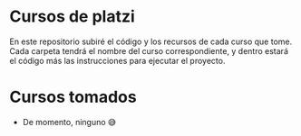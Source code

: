 # Cursos de platzi

En este repositorio subiré el código y los recursos de cada curso que tome. Cada carpeta tendrá el nombre del curso correspondiente, y dentro estará el código más las instrucciones para ejecutar el proyecto.

# Cursos tomados

- De momento, ninguno 😅
